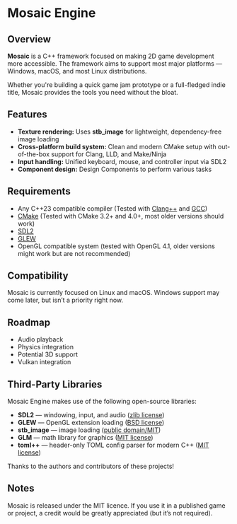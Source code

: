 # Mosaic Engine

## Overview

**Mosaic** is a C++ framework focused on making 2D game development more accessible. The framework aims to support most major platforms — Windows, macOS, and most Linux distributions.

Whether you're building a quick game jam prototype or a full-fledged indie title, Mosaic provides the tools you need without the bloat.

## Features

- **Texture rendering:** Uses **stb_image** for lightweight, dependency-free image loading
- **Cross-platform build system:** Clean and modern CMake setup with out-of-the-box support for Clang, LLD, and Make/Ninja
- **Input handling:** Unified keyboard, mouse, and controller input via SDL2
- **Component design:** Design Components to perform various tasks

## Requirements

- Any C++23 compatible compiler (Tested with [Clang++](https://clang.llvm.org) and [GCC](https://gcc.gnu.org))
- [CMake](https://cmake.org/) (Tested with CMake 3.2+ and 4.0+, most older versions should work)
- [SDL2](https://www.libsdl.org/)
- [GLEW](https://glew.sourceforge.net/)
- OpenGL compatible system (tested with OpenGL 4.1, older versions might work but are not recommended)

## Compatibility

Mosaic is currently focused on Linux and macOS. Windows support may come later, but isn’t a priority right now.

## Roadmap

- Audio playback
- Physics integration
- Potential 3D support
- Vulkan integration

## Third-Party Libraries

Mosaic Engine makes use of the following open-source libraries:

- **SDL2** — windowing, input, and audio ([zlib license](https://www.libsdl.org/license.php))
- **GLEW** — OpenGL extension loading ([BSD license](http://glew.sourceforge.net/))
- **stb_image** — image loading ([public domain/MIT](https://github.com/nothings/stb))
- **GLM** — math library for graphics ([MIT license](https://github.com/g-truc/glm))
- **toml++** — header-only TOML config parser for modern C++ ([MIT license](https://github.com/marzer/tomlplusplus))

Thanks to the authors and contributors of these projects!

## Notes

Mosaic is released under the MIT licence. If you use it in a published game or project, a credit would be greatly appreciated (but it’s not required).